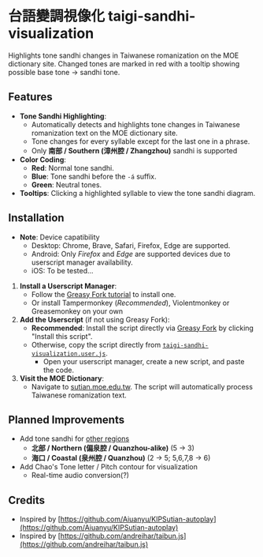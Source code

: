 # 台語變調視像化 taigi-sandhi-visualization

Highlights tone sandhi changes in Taiwanese romanization on the MOE dictionary site. Changed tones are marked in red with a tooltip showing possible base tone → sandhi tone.

## Features

- **Tone Sandhi Highlighting**: 
    - Automatically detects and highlights tone changes in Taiwanese romanization text on the MOE dictionary site.
    - Tone changes for every syllable except for the last one in a phrase.
    - Only **南部 / Southern (漳州腔 / Zhangzhou)** sandhi is supported
- **Color Coding**:
    - **Red**: Normal tone sandhi.
    - **Blue**: Tone sandhi before the `-á` suffix.
    - **Green**: Neutral tones.
- **Tooltips**: Clicking a highlighted syllable to view the tone sandhi diagram.

## Installation

- **Note**: Device capatibility
    - Desktop: Chrome, Brave, Safari, Firefox, Edge are supported.
    - Android: Only *Firefox* and *Edge* are supported devices due to userscript manager availability.
    - iOS: To be tested...

1. **Install a Userscript Manager**:
    - Follow the [Greasy Fork tutorial](https://greasyfork.org/en/help/installing-user-scripts) to install one.
    - Or install Tampermonkey (*Recommended*), Violentmonkey or Greasemonkey on your own
2. **Add the Userscript** (if not using Greasy Fork):
    - **Recommended**: Install the script directly via [Greasy Fork](https://greasyfork.org/en/scripts/545891-taigi-sandhi-visualization) by clicking "Install this script".
    - Otherwise, copy the script directly from [`taigi-sandhi-visualization.user.js`](https://raw.githubusercontent.com/hey0wing/taigi-sandhi-visualization/main/taigi-sandhi-visualization.user.js).
        - Open your userscript manager, create a new script, and paste the code.
3. **Visit the MOE Dictionary**:
    - Navigate to [sutian.moe.edu.tw](https://sutian.moe.edu.tw/). The script will automatically process Taiwanese romanization text.

## Planned Improvements

- Add tone sandhi for [other regions](https://zh.wikipedia.org/zh-hk/閩南語音系#一般聲調)
    - **北部 / Northern (偏泉腔 / Quanzhou-alike)** (5 -> 3)
    - **海口 / Coastal (泉州腔 / Quanzhou)** (2 -> 5; 5,6,7,8 -> 6)
- Add Chao's Tone letter / Pitch contour for visualization
    - Real-time audio conversion(?)

## Credits

- Inspired by [https://github.com/Aiuanyu/KIPSutian-autoplay](https://github.com/Aiuanyu/KIPSutian-autoplay)
- Inspired by [https://github.com/andreihar/taibun.js](https://github.com/andreihar/taibun.js)